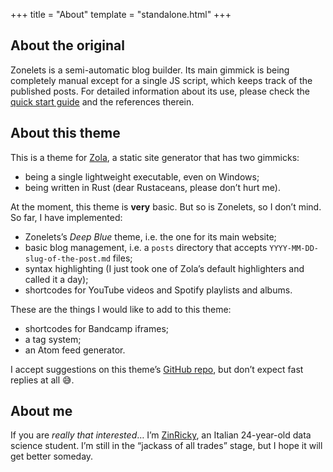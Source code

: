 +++
title = "About"
template = "standalone.html"
+++

## About the original

Zonelets is a semi-automatic blog builder.
Its main gimmick is being completely manual except for a single JS script, which keeps track of the published posts.
For detailed information about its use, please check the [quick start guide](https://zonelets.net/posts/2020-11-08-Quick-Start-Guide) and the references therein.

## About this theme

This is a theme for [Zola](https://www.getzola.org/), a static site generator that has two gimmicks:

- being a single lightweight executable, even on Windows;
- being written in Rust (dear Rustaceans, please don’t hurt me).

At the moment, this theme is **very** basic.
But so is Zonelets, so I don’t mind.
So far, I have implemented:

- Zonelets’s *Deep Blue* theme, i.e. the one for its main website;
- basic blog management, i.e. a `posts` directory that accepts `YYYY-MM-DD-slug-of-the-post.md` files;
- syntax highlighting (I just took one of Zola’s default highlighters and called it a day);
- shortcodes for YouTube videos and Spotify playlists and albums.

These are the things I would like to add to this theme:
- shortcodes for Bandcamp iframes;
- a tag system;
- an Atom feed generator.

I accept suggestions on this theme’s [GitHub repo](https://github.com/ZinRicky/zolaets), but don’t expect fast replies at all 😅.

## About me

If you are *really that interested*&hellip; I’m [ZinRicky](https://tilde.team/~zinricky/), an Italian 24-year-old data science student.
I’m still in the “jackass of all trades” stage, but I hope it will get better someday.
